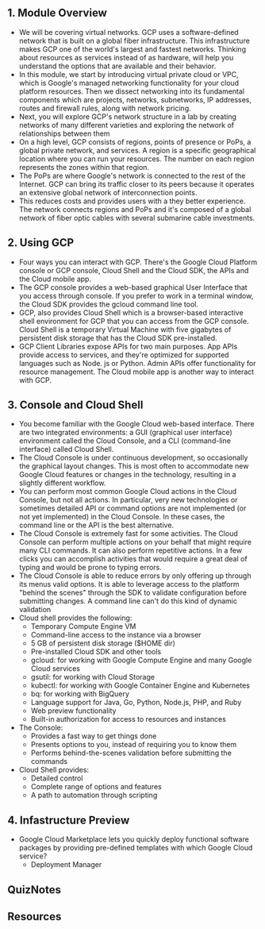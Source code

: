 ## 1. Module Overview

* We will be covering virtual networks. GCP uses a software-defined network that is built on a global fiber infrastructure. This infrastructure makes GCP one of the world's largest and fastest networks. Thinking about resources as services instead of as hardware, will help you understand the options that are available and their behavior.
* In this module, we start by introducing virtual private cloud or VPC, which is Google's managed networking functionality for your cloud platform resources. Then we dissect networking into its fundamental components which are projects, networks, subnetworks, IP addresses, routes and firewall rules, along with network pricing.
* Next, you will explore GCP's network structure in a lab by creating networks of many different varieties and exploring the network of relationships between them
* On a high level, GCP consists of regions, points of presence or PoPs, a global private network, and services. A region is a specific geographical location where you can run your resources. The number on each region represents the zones within that region.
* The PoPs are where Google's network is connected to the rest of the Internet. GCP can bring its traffic closer to its peers because it operates an extensive global network of interconnection points.
* This reduces costs and provides users with a they better experience. The network connects regions and PoPs and it's composed of a global network of fiber optic cables with several submarine cable investments.

## 2. Using GCP

* Four ways you can interact with GCP. There's the Google Cloud Platform console or GCP console, Cloud Shell and the Cloud SDK, the APIs and the Cloud mobile app.
* The GCP console provides a web-based graphical User Interface that you access through console. If you prefer to work in a terminal window, the Cloud SDK provides the gcloud command line tool.
* GCP, also provides Cloud Shell which is a browser-based interactive shell environment for GCP that you can access from the GCP console. Cloud Shell is a temporary Virtual Machine with five gigabytes of persistent disk storage that has the Cloud SDK pre-installed.
* GCP Client Libraries expose APIs for two main purposes. App APIs provide access to services, and they're optimized for supported languages such as Node. js or Python. Admin APIs offer functionality for resource management. The Cloud mobile app is another way to interact with GCP.

## 3. Console and Cloud Shell

* You become familiar with the Google Cloud web-based interface. There are two integrated environments: a GUI (graphical user interface) environment called the Cloud Console, and a CLI (command-line interface) called Cloud Shell.
* The Cloud Console is under continuous development, so occasionally the graphical layout changes. This is most often to accommodate new Google Cloud features or changes in the technology, resulting in a slightly different workflow.
* You can perform most common Google Cloud actions in the Cloud Console, but not all actions. In particular, very new technologies or sometimes detailed API or command options are not implemented (or not yet implemented) in the Cloud Console. In these cases, the command line or the API is the best alternative.
* The Cloud Console is extremely fast for some activities. The Cloud Console can perform multiple actions on your behalf that might require many CLI commands. It can also perform repetitive actions. In a few clicks you can accomplish activities that would require a great deal of typing and would be prone to typing errors.
* The Cloud Console is able to reduce errors by only offering up through its menus valid options. It is able to leverage access to the platform "behind the scenes" through the SDK to validate configuration before submitting changes. A command line can't do this kind of dynamic validation
* Cloud shell provides the following:
	* Temporary Compute Engine VM
	* Command-line access to the instance via a browser
	* 5 GB of persistent disk storage ($HOME dir)
	* Pre-installed Cloud SDK and other tools
	* gcloud: for working with Google Compute Engine and many Google Cloud services
	* gsutil: for working with Cloud Storage
	* kubectl: for working with Google Container Engine and Kubernetes
	* bq: for working with BigQuery
	* Language support for Java, Go, Python, Node.js, PHP, and Ruby
	* Web preview functionality
	* Built-in authorization for access to resources and instances
* The Console:
	* Provides a fast way to get things done
	* Presents options to you, instead of requiring you to know them
	* Performs behind-the-scenes validation before submitting the commands
* Cloud Shell provides:
	* Detailed control
	* Complete range of options and features
	* A path to automation through scripting

## 4. Infastructure Preview

* Google Cloud Marketplace lets you quickly deploy functional software packages by providing pre-defined templates with which Google Cloud service?
	* Deployment Manager


## QuizNotes

 
	
## Resources


